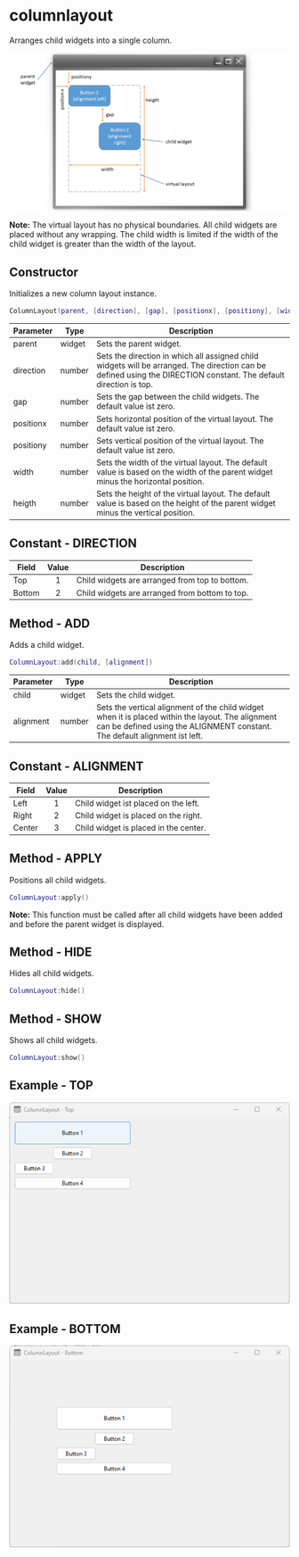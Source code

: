 # columnlayout

Arranges child widgets into a single column.

![columnlayout](/docs/columnlayout/columnlayout.png)

**Note:**
The virtual layout has no physical boundaries.
All child widgets are placed without any wrapping.
The child width is limited if the width of the child widget is greater than the width of the layout.

## Constructor

Initializes a new column layout instance.

```Lua
ColumnLayout(parent, [direction], [gap], [positionx], [positiony], [width], [heigth])
```

Parameter | Type | Description
---|---|---
parent| widget | Sets the parent widget.
direction | number | Sets the direction in which all assigned child widgets will be arranged. The direction can be defined using the DIRECTION constant. The default direction is top.
gap | number | Sets the gap between the child widgets. The default value ist zero.
positionx | number | Sets horizontal position of the virtual layout. The default value ist zero.
positiony | number | Sets vertical position of the virtual layout. The default value ist zero.
width | number | Sets the width of the virtual layout. The default value is based on the width of the parent widget minus the horizontal position.
heigth | number | Sets the height of the virtual layout. The default value is based on the height of the parent widget minus the vertical position.

## Constant - DIRECTION

Field | Value | Description |
---|:---:|---
Top | 1 | Child widgets are arranged from top to bottom.
Bottom | 2 | Child widgets are arranged from bottom to top.

## Method - ADD

Adds a child widget.

```Lua
ColumnLayout:add(child, [alignment])
```

Parameter | Type | Description
---|---|---
child | widget | Sets the child widget.
alignment | number | Sets the vertical alignment of the child widget when it is placed within the layout. The alignment can be defined using the ALIGNMENT constant. The default alignment ist left.

## Constant - ALIGNMENT

Field | Value | Description |
---|:---:|---
Left | 1 | Child widget ist placed on the left.
Right | 2 | Child widget is placed on the right.
Center | 3 | Child widget is placed in the center.

## Method - APPLY

Positions all child widgets.

```Lua
ColumnLayout:apply()
```

**Note:**
This function must be called after all child widgets have been added and before the parent widget is displayed.

## Method - HIDE

Hides all child widgets.

```Lua
ColumnLayout:hide()
```

## Method - SHOW

Shows all child widgets.

```Lua
ColumnLayout:show()
```

## Example - TOP

![columnlayouttop](/docs/columnlayout/columnlayouttop.png)

## Example - BOTTOM

![columnlayoutbottom](/docs/columnlayout/columnlayoutbottom.png)
